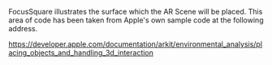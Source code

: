 


FocusSquare illustrates the surface which the AR Scene will be placed. This area of code has been taken from Apple's own sample code at the following address.

https://developer.apple.com/documentation/arkit/environmental_analysis/placing_objects_and_handling_3d_interaction

